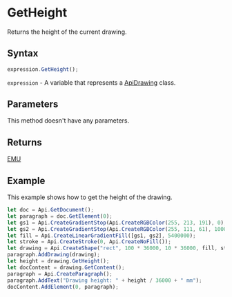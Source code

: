 # GetHeight

Returns the height of the current drawing.

## Syntax

```javascript
expression.GetHeight();
```

`expression` - A variable that represents a [ApiDrawing](../ApiDrawing.md) class.

## Parameters

This method doesn't have any parameters.

## Returns

[EMU](../../Enumeration/EMU.md)

## Example

This example shows how to get the height of the drawing.

```javascript
let doc = Api.GetDocument();
let paragraph = doc.GetElement(0);
let gs1 = Api.CreateGradientStop(Api.CreateRGBColor(255, 213, 191), 0);
let gs2 = Api.CreateGradientStop(Api.CreateRGBColor(255, 111, 61), 100000);
let fill = Api.CreateLinearGradientFill([gs1, gs2], 5400000);
let stroke = Api.CreateStroke(0, Api.CreateNoFill());
let drawing = Api.CreateShape("rect", 100 * 36000, 10 * 36000, fill, stroke);
paragraph.AddDrawing(drawing);
let height = drawing.GetHeight();
let docContent = drawing.GetContent();
paragraph = Api.CreateParagraph();
paragraph.AddText("Drawing height: " + height / 36000 + " mm");
docContent.AddElement(0, paragraph);
```
